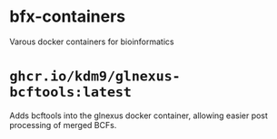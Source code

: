 # bfx-containers

Varous docker containers for bioinformatics


# `ghcr.io/kdm9/glnexus-bcftools:latest`

Adds bcftools into the glnexus docker container, allowing easier post processing of merged BCFs.

